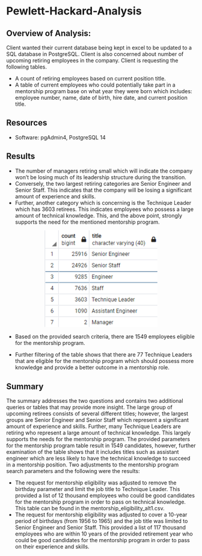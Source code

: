 # Pewlett-Hackard-Analysis
## Overview of Analysis:
Client wanted their current database being kept in excel to be updated to a SQL database in PostgreSQL. Client is also concerned about number of upcoming retiring employees in the company. Client is requesting the following tables.
- A count of retiring employees based on current position title.
- A table of current employees who could potentially take part in a mentorship program base on what year they were born which includes: employee number, name, date of birth, hire date, and current position title.

## Resources
- Software: pgAdmin4, PostgreSQL 14

## Results
- The number of managers retiring small which will indicate the company won’t be losing much of its leadership structure during the transition.
- Conversely, the two largest retiring categories are Senior Engineer and Senior Staff. This indicates that the company will be losing a significant amount of experience and skills. 
- Further, another category which is concerning is the Technique Leader which has 3603 retirees. This indicates employees who possess a large amount of technical knowledge. This, and the above point, strongly supports the need for the mentioned mentorship program. 


<p align="center">
  <img src="https://github.com/justinkirk8/Pewlett-Hackard-Analysis/blob/main/Images/retirement_title_count.png" width="300" />
</p>

- Based on the provided search criteria, there are 1549 employees eligible for the mentorship program.

- Further filtering of the table shows that there are 77 Technique Leaders that are eligible for the mentorship program which should possess more knowledge and provide a better outcome in a mentorship role.

## Summary
The summary addresses the two questions and contains two additional queries or tables that may provide more insight.
The large group of upcoming retirees consists of several different titles; however, the largest groups are Senior Engineer and Senior Staff which represent a significant amount of experience and skills. Further, many Technique Leaders are retiring who represent a large amount of technical knowledge. This largely supports the needs for the mentorship program. The provided parameters for the mentorship program table result in 1549 candidates, however, further examination of the table shows that it includes titles such as assistant engineer which are less likely to have the technical knowledge to succeed in a mentorship position. Two adjustments to the mentorship program search parameters and the following were the results:
- The request for mentorship eligibility was adjusted to remove the birthday parameter and limit the job title to Technique Leader.  This provided a list of 12 thousand employees who could be good candidates for the mentorship program in order to pass on technical knowledge. This table can be found in the mentorship_eligibility_alt1.csv.
- The request for mentorship eligibility was adjusted to cover a 10-year period of birthdays (from 1956 to 1965) and the job title was limited to Senior Engineer and Senior Staff. This provided a list of 117 thousand employees who are within 10 years of the provided retirement year who could be good candidates for the mentorship program in order to pass on their experience and skills.
